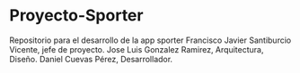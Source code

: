 # Proyecto-Sporter
Repositorio para el desarrollo de la app sporter
Francisco Javier Santiburcio Vicente, jefe de proyecto.
Jose Luis Gonzalez Ramirez, Arquitectura, Diseño.
Daniel Cuevas Pérez, Desarrollador.
